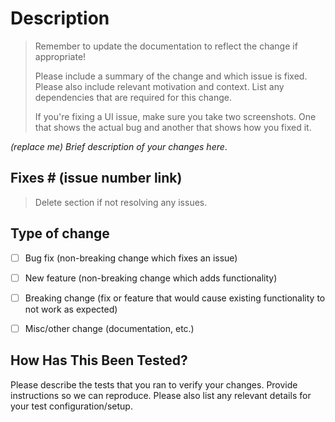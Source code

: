 # Description
> Remember to update the documentation to reflect the change if appropriate! 
>
> Please include a summary of the change and which issue is fixed. Please also include relevant motivation and context. List any dependencies that are required for this change.
>
> If you're fixing a UI issue, make sure you take two screenshots. One that shows the actual bug and another that shows how you fixed it.

_(replace me) Brief description of your changes here_.

## Fixes # (issue number link)
> Delete section if not resolving any issues.

## Type of change

- [ ] Bug fix (non-breaking change which fixes an issue)
- [ ] New feature (non-breaking change which adds functionality)
- [ ] Breaking change (fix or feature that would cause existing functionality to not work as expected)
- [ ] Misc/other change (documentation, etc.)


## How Has This Been Tested?

Please describe the tests that you ran to verify your changes. Provide instructions so we can reproduce. Please also list any relevant details for your test configuration/setup.
